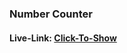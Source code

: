 ### Number Counter

#### Live-Link: [Click-To-Show](https://muhammed-nayeem.github.io/JavaScript-Projects/Number-Counter/index.html)
